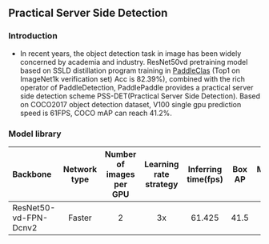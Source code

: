 ## Practical Server Side Detection

### Introduction

* In recent years, the object detection task in image has been widely concerned by academia and industry. ResNet50vd pretraining model based on SSLD distillation program training in [PaddleClas](https://github.com/PaddlePaddle/PaddleClas) (Top1 on ImageNet1k verification set) Acc is 82.39%), combined with the rich operator of PaddleDetection, PaddlePaddle provides a practical server side detection scheme PSS-DET(Practical Server Side Detection). Based on COCO2017 object detection dataset, V100 single gpu prediction speed is 61FPS, COCO mAP can reach 41.2%.


### Model library

| Backbone              | Network type | Number of images per GPU | Learning rate strategy | Inferring time(fps) | Box AP | Mask AP |                                      Download                                       |                                                           Configuration File                                                            |
| :-------------------- | :----------: | :----------------------: | :--------------------: | :-----------------: | :----: | :-----: | :---------------------------------------------------------------------------------: | :-------------------------------------------------------------------------------------------------------------------------------------: |
| ResNet50-vd-FPN-Dcnv2 |    Faster    |            2             |           3x           |       61.425        |  41.5  |    -    | [link](https://paddledet.bj.bcebos.com/models/faster_rcnn_enhance_3x_coco.pdparams) | [Configuration File](https://github.com/PaddlePaddle/PaddleDetection/tree/release/2.3/configs/rcnn_enhance/faster_rcnn_enhance_3x_coco.yml) |
